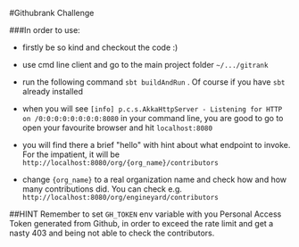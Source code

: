 #Githubrank Challenge

###In order to use: 

- firstly be so kind and checkout the code :)
- use cmd line client and go to the main project folder `~/.../gitrank`
- run the following command `sbt buildAndRun` . Of course if you have `sbt` already installed
- when you will see `[info] p.c.s.AkkaHttpServer - Listening for HTTP on /0:0:0:0:0:0:0:0:8080` in your command line,
  you are good to go to open your favourite browser and hit `localhost:8080` 
- you will find there a brief "hello" with hint about what endpoint to invoke. For the impatient, it will be 
  `http://localhost:8080/org/{org_name}/contributors`
    
- change `{org_name}` to a real organization name and check how and how many contributions did.
You can check e.g. `http://localhost:8080/org/engineyard/contributors`

##HINT
Remember to set `GH_TOKEN` env variable with you Personal Access Token generated from Github, in order to exceed
the rate limit and get a nasty 403 and being not able to check the contributors.